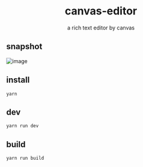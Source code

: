 <h1 align="center">canvas-editor</h1>

<p align="center"> a rich text editor by canvas</p>

## snapshot

![image](https://github.com/Hufe921/canvas-editor/blob/main/src/assets/snapshots/main_v0.3.1.png)

## install

`yarn`

## dev

`yarn run dev`

## build

`yarn run build`
